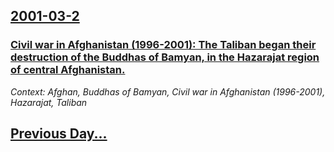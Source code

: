 ## [2001-03-2](/news/2001/03/2/index.md)

### [ Civil war in Afghanistan (1996-2001): The Taliban began their destruction of the Buddhas of Bamyan, in the Hazarajat region of central Afghanistan.](/news/2001/03/2/civil-war-in-afghanistan-1996-2001-the-taliban-began-their-destruction-of-the-buddhas-of-bamyan-in-the-hazarajat-region-of-central-afgh.md)
_Context: Afghan, Buddhas of Bamyan, Civil war in Afghanistan (1996-2001), Hazarajat, Taliban_

## [Previous Day...](/news/2001/03/1/index.md)

